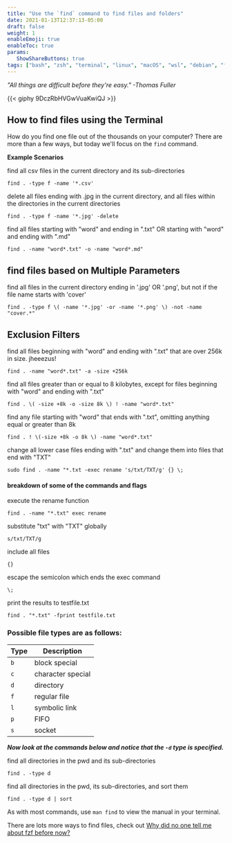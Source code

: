 ```yaml
---
title: "Use the `find` command to find files and folders"
date: 2021-01-13T12:37:13-05:00
draft: false
weight: 1
enableEmoji: true
enableToc: true
params:
   ShowShareButtons: true
tags: ["bash", "zsh", "terminal", "linux", "macOS", "wsl", "debian", "find", "terminal commands", "programming", "how-to", "learn to code", "self-taught", "autodidact", "web development", "system admin", "fzf", "jdupes", "alan resnick", "put it on your desktop"]
---
```



<!--![img](https://external-content.duckduckgo.com/iu/?u=https%3A%2F%2Ftse1.mm.bing.net%2Fth%3Fid%3DOIP.QQIFwj8TNOIBTR367L92fQHaFi%26pid%3DApi&f=1)
-->
*"All things are difficult before they're easy." -Thomas Fuller*


{{< giphy 9DczRbHVGwVuaKwiQJ >}}

## How to find files using the Terminal

How do you find one file out of the thousands on your computer?
There are more than a few ways, but today we'll focus on the `find` command.

**Example Scenarios**

find all csv files in the current directory and its sub-directories
```
find . -type f -name '*.csv'
```

delete all files ending with .jpg in the current directory, and all files within the directories in the current directories
```
find . -type f -name '*.jpg' -delete
```

find all files starting with "word" and ending in ".txt" OR starting with "word" and ending with ".md"
```
find . -name "word*.txt" -o -name "word*.md"
```

## find files based on Multiple Parameters

find all files in the current directory ending in '.jpg' OR '.png', but not if the file name starts with 'cover'
```
find . -type f \( -name '*.jpg' -or -name '*.png' \) -not -name "cover.*"
```

## Exclusion Filters
find all files beginning with "word" and ending with ".txt" that are over 256k in size. jheeezus!
```
find . -name "word*.txt" -a -size +256k
```

 find all files greater than or equal to 8 kilobytes, except for files beginning with "word" and ending with ".txt"
```
find . \( -size +8k -o -size 8k \) ! -name "word*.txt"
```
find any file starting with "word" that ends with ".txt", omitting anything equal or greater than 8k
```
find . ! \(-size +8k -o 8k \) -name "word*.txt"
```

change all lower case files ending with ".txt" and change them into files that end with "TXT"
```
sudo find . -name "*.txt -exec rename 's/txt/TXT/g' {} \;
```

#### breakdown of some of the commands and flags

execute the rename function
```
find . -name "*.txt" exec rename
```
substitute "txt" with "TXT" globally
```
s/txt/TXT/g
``` 
include all files
```
{}
```
escape the semicolon which ends the exec command
```
\;
```

print the results to testfile.txt
```
find . "*.txt" -fprint testfile.txt
```

### Possible file types are as follows:

| Type | Description |
|--|--|
| `b` | block special |
|`c`| character special |
| `d` | directory |
|`f`| regular file|
|`l` |symbolic link|
|`p`| FIFO|
|`s` |socket|

***Now look at the commands below and notice that the `-d` type is specified.***

find all directories in the pwd and its sub-directories
```
find . -type d
``` 

find all directories in the pwd, its sub-directories, and sort them
```
find . -type d | sort
``` 

As with most commands, use `man find` to view the manual in your terminal.

There are lots more ways to find files, check out [Why did no one tell me about fzf before now?](/posts/notes/note.fzf/)

